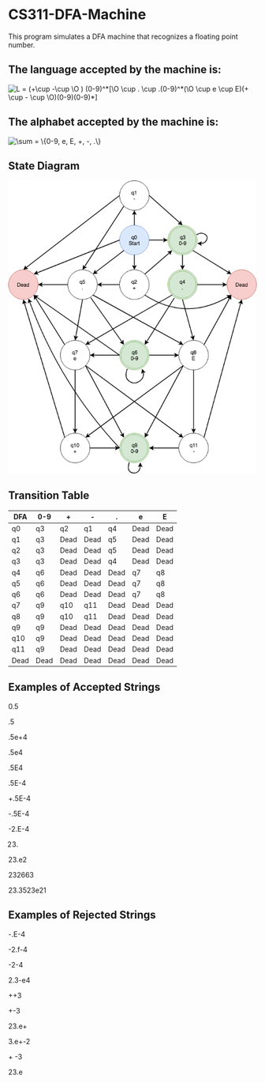 # CS311-DFA-Machine
This program simulates a DFA machine that recognizes a floating point number.

## The language accepted by the machine is:
<img src="https://latex.codecogs.com/gif.latex?L&space;=&space;(&plus;\cup&space;-\cup&space;\O&space;)&space;(0-9)^*[\O&space;\cup&space;.&space;\cup&space;.(0-9)^*(\O&space;\cup&space;e&space;\cup&space;E)(&plus;&space;\cup&space;-&space;\cup&space;\O)(0-9)(0-9)*]" title="L = (+\cup -\cup \O ) (0-9)^*[\O \cup . \cup .(0-9)^*(\O \cup e \cup E)(+ \cup - \cup \O)(0-9)(0-9)*]" />

## The alphabet accepted by the machine is:
<img src="https://latex.codecogs.com/gif.latex?\sum&space;=&space;\{0-9,&space;e,&space;E,&space;&plus;,&space;-,&space;.\}" title="\sum = \{0-9, e, E, +, -, .\}" />

## State Diagram
<img src="img/floatpoint.png" />

## Transition Table
DFA | 0-9  | +    | -    | .    | e    | E
--- | ---- | ---- | ---- | ---- | ---- | ----
q0  | q3   | q2   | q1   | q4   | Dead | Dead
q1  | q3   | Dead | Dead | q5   | Dead | Dead
q2  | q3   | Dead | Dead | q5   | Dead | Dead
q3  | q3   | Dead | Dead | q4   | Dead | Dead
q4  | q6   | Dead | Dead | Dead | q7   | q8
q5  | q6   | Dead | Dead | Dead | q7   | q8
q6  | q6   | Dead | Dead | Dead | q7   | q8
q7  | q9   | q10  | q11  | Dead | Dead | Dead
q8  | q9   | q10  | q11  | Dead | Dead | Dead
q9  | q9   | Dead | Dead | Dead | Dead | Dead
q10 | q9   | Dead | Dead | Dead | Dead | Dead
q11 | q9   | Dead | Dead | Dead | Dead | Dead
Dead| Dead | Dead | Dead | Dead | Dead | Dead

## Examples of Accepted Strings
0.5

.5

.5e+4

.5e4

.5E4

.5E-4

+.5E-4

-.5E-4

-2.E-4

23.

23.e2

232663

23.3523e21

## Examples of Rejected Strings
-.E-4

-2.f-4

-2-4

2.3-e4

++3

+-3

23.e+

3.e+-2

\+ -3

23.e
